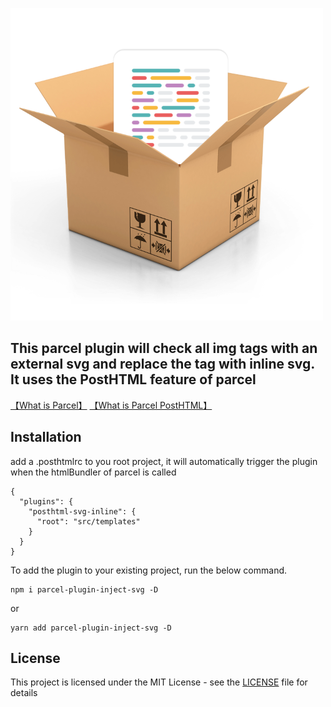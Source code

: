 ![](assets/parcel-plugin-inject-svg.png)

This parcel plugin will check all img tags with an external svg and replace the tag with inline svg.
It uses the PostHTML feature of parcel
---

[【What is Parcel】](https://parceljs.org/)
[【What is Parcel PostHTML】](https://parceljs.org/html.html#posthtml)

## Installation

add a .posthtmlrc to you root project, it will automatically trigger the plugin when the htmlBundler of parcel is called

```
{
  "plugins": {
    "posthtml-svg-inline": {
      "root": "src/templates"
    }
  }
}
```

To add the plugin to your existing project, run the below command.

```
npm i parcel-plugin-inject-svg -D
```
or
```
yarn add parcel-plugin-inject-svg -D
```

## License

This project is licensed under the MIT License - see the [LICENSE](LICENSE) file for details